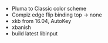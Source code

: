 - Pluma to Classic color scheme
- Compiz edge flip binding top -> none
- xkb from 16.04, AutoKey
- xbanish
- build latest libinput
